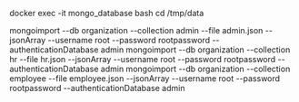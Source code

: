docker exec -it mongo_database bash 
cd /tmp/data

mongoimport --db organization --collection admin --file admin.json --jsonArray --username root --password rootpassword --authenticationDatabase admin
mongoimport --db organization --collection hr --file hr.json --jsonArray --username root --password rootpassword --authenticationDatabase admin
mongoimport --db organization --collection employee --file employee.json --jsonArray --username root --password rootpassword --authenticationDatabase admin

